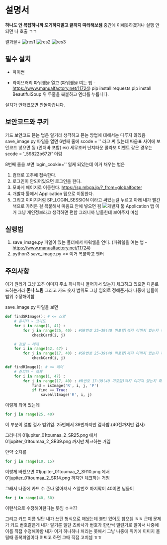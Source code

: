 # 설명서
**하나도 안 복잡하니까 포기하지말고 끝까지 따라해보셈**
중간에 이해못하겠거나 실행 안되면 나 호출 ㄱㄱ

결과물↓
![res1]('')
![res2]('')
![res3]('')


## 필수 설치
* 파이썬

* 라이브러리
파워쉘을 열고 (파워쉘을 여는 법 - https://www.manualfactory.net/11724)
pip install requests
pip install BeautifulSoup
위 두줄을 복붙하고 엔터를 누릅니다.

설치가 안돼있으면 안돌아갑니다.

## 보안코드와 쿠키
카드 보안코드 뜯는 법은 알거라 생각하고 뜯는 방법에 대해서는 다루지 않겠음
save_image.py 파일을 열면 6번째 줄에 scode = '' 라고 써 있는데 따옴표 사이에 보안코드 넣으면 됨 (언더바 포함)
ex) 세무조커 난쟈타운 콜라보 이벤트 같은 경우는 scode = '_59822b672f' 이럼

8번째 줄을 보면 login_cookie='' 일케 되있는데 이거 채우는 법은

1. 컴터로 꼬추에 접속한다.
2. 로그인이 안되어있으면 로그인을 한다.
3. 모바게 페이지로 이동한다. https://sp.mbga.jp/?_from=globalfooter
4. 개발자 툴에서 Application 탭으로 이동한다.
5. 그리고 이미지처럼 SP_LOGIN_SESSION 이라고 써있는걸 누르고 아래 내가 빨간색으로 가려둔 걸 복붙해서 따옴표 안에 넣으면 됨
![개발자 툴 Application 탭]('')
이거 그냥 개인정보라고 생각하면 편함 그러니까 남들한테 보여주지 마셈


## 실행법
1. save_image.py 파일이 있는 폴더에서 파워쉘을 연다. (파워쉘을 여는 법 - https://www.manualfactory.net/11724)
2. python3 save_image.py <= 이거 복붙하고 엔터


## 주의사항
이거 원리가 그냥 꼬추 이미지 주소 하나하나 들어가서 있는지 체크하고 있으면 다운로드하는거라 **존나 느림**
그리고 카드 숫자 범위도 그냥 임의로 정해준거라 나중에 님들이 범위 수정해야함

save_image.py 파일을 보면
~~~py
def findSRImage(): # <= 스알 
	# 쥬피터 ~ 코가도
	for i in range(1, 41) :
		for j in range(25, 40) : #SR번호 25~39(40 미포함)까지 이미지 있는지 확인
			checkCard(i, j)

	# 깃발 ~ 레제
	for i in range(42, 47) :
		for j in range(17, 40) : #SR번호 25~39(40 미포함)까지 이미지 있는지 확인
			checkCard(i, j)

def findRImage(): # <= 레어
	# 쥬피터 ~ 레제
	for i in range(1, 47) :
		for j in range(17, 40) : #R번호 17~39(40 미포함)까지 이미지 있는지 확인
			find = isImage('R', i, j, 'P')
			if find == True:
				saveAllImage('R', i, j)

~~~
이렇게 되어 있는데 

~~~py
for j in range(25, 40)
~~~
이 부분이 앨범 검사 범위임. 25번에서 39번까지만 검사함.(40전까지만 검사)

그러니까
01jupiter_01toumaa_2_SR25.png 에서 01jupiter_01toumaa_2_SR39.png 까지만 체크하는 거임

만약 숫자를 
~~~py
for j in range(10, 15)
~~~
이렇게 바꿨으면
01jupiter_01toumaa_2_SR10.png 에서 01jupiter_01toumaa_2_SR14.png 까지만 체크하는 거임

그래서 나중에 카드 수 존나 많아져서 스알번호 마지막이 40이면 님들이 
~~~py
for j in range(40, 50)
~~~
이런식으로 수정해야한다는 뜻임 ㅇㅋ??

그리고 카드 이름 일단 내가 쓰던 형식으로 해놨는데 불만 있어도 참으셈 ㅎㅎ
근데 문제가 카드 번호같은게 내가 알기론 일단 츠바사가 번호가 한칸씩 밀린거로 알아서 나중에 이름 직접 수정해야함
내가 이거 하나하나 처리는 못해서 그냥 나중에 위키에 이미지 올릴때 중복파일이다 어쩌고 하면 그때 직접 고치셈 ㅎㅎ
